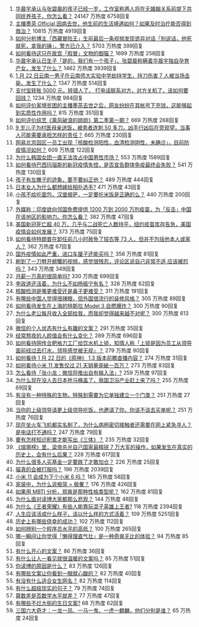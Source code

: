 1. [华晨宇承认与张碧晨的孩子已经一岁，工作室称两人将在无婚姻关系前提下共同抚养孩子，你怎么看？](https://www.zhihu.com/question/440533019) 24147 万热度 6758回复
1. [主播墨茶 Official 因病去世，他生前的生活境遇如何？如果及时治疗能否得到救治？](https://www.zhihu.com/question/440488455) 10815 万热度 4919回复
1. [如何分析博主「西藏冒险王」生前最后一条视频发现诡异对话「别说话，他死就死，拿我的锤」，警方已介入？](https://www.zhihu.com/question/440226087) 5703 万热度 399回复
1. [如何看待这只在故宫「假冒」文物的御猫？](https://www.zhihu.com/question/440467237) 1699 万热度 258回复
1. [华晨宇承认已生子「是的，我们有一个孩子」，张碧晨称瞒着华晨宇独自孕育产女，发生了什么？](https://www.zhihu.com/question/440653074) 1462 万热度 3939回复
1. [1 月 22 日云南一男子在云南师大实验中学劫持学生，持刀伤害 7 人被当场击毙，发生了什么？](https://www.zhihu.com/question/440668867) 1347 万热度 514回复
1. [支付宝转账 5000 元，转错人了， 打电话联系对方，对方关机了，该如何要回钱？](https://www.zhihu.com/question/351571558) 1234 万热度 984回复
1. [如何评价家境贫困的主播墨茶去世之后，网友纷纷在其帐号下充钱，这能够起到实质性作用吗？](https://www.zhihu.com/question/440580116) 815 万热度 351回复
1. [如何评价综艺《乘风破浪的姐姐》第二季第一期？](https://www.zhihu.com/question/440495686) 669 万热度 268回复
1. [9 岁儿子为村医母亲送饭，被患者连刺 50 多刀，凶手行凶后在旁观望，当事人可能需要承担怎样的责任？](https://www.zhihu.com/question/440474614) 665 万热度 230回复
1. [网易北京园区一员工出现「核酸检测阳性，血清检测阴性，未确诊」，目前防疫情况如何？](https://www.zhihu.com/question/440612191) 609 万热度 122回复
1. [为什么韩国女团一直无法攻占中国男性市场？](https://www.zhihu.com/question/40421595) 553 万热度 1589回复
1. [如何看待巴西玛瑙斯的新冠疫情失控，是否宣告群体免疫最终会失败？](https://www.zhihu.com/question/440392936) 541 万热度 130回复
1. [孩子有左撇子的迹象，要不要纠正他？](https://www.zhihu.com/question/439923460) 489 万热度 444回复
1. [日本女人为什么都想嫁给相扑选手?](https://www.zhihu.com/question/352910962) 471 万热度 43回复
1. [小孩不给吃面包，汉堡披萨，一定要吃米饭是正确的么？](https://www.zhihu.com/question/440509928) 440 万热度 200回复
1. [外媒称：印度欲向邻国免费提供 1200 万到 2000 万剂疫苗，为「反击」中国在该地区的影响力。你怎么看？](https://www.zhihu.com/question/440644762) 382 万热度 47回复
1. [美国新冠死亡超 40 万，几乎与二战死亡人数持平，纽约疫苗库存告急，美国疫情会如何发展？](https://www.zhihu.com/question/440233827) 373 万热度 75回复
1. [如何看待特朗普在卸任前几小时赦免了班农等 73 人，但并不包括他本人或家人？](https://www.zhihu.com/question/440291155) 362 万热度 67回复
1. [国外疫情如此严重，进口车厘子还能买吗？](https://www.zhihu.com/question/434562414) 356 万热度 81回复
1. [刷到了一刀劈开螃蟹的视频，感觉很残忍，评论区说自己非常不适 应该被怼吗？](https://www.zhihu.com/question/440222130) 343 万热度 349回复
1. [月薪一万真的很简单吗?](https://www.zhihu.com/question/438452552) 330 万热度 699回复
1. [李政道还活着，为什么不如杨振宁有名？](https://www.zhihu.com/question/439675869) 328 万热度 62回复
1. [核酸检测是嘴更难受还是鼻子更难受？](https://www.zhihu.com/question/392297441) 311 万热度 191回复
1. [有哪些中国人觉得很辣眼，但外国很流行的装修风格？](https://www.zhihu.com/question/439492399) 305 万热度 89回复
1. [如何看待发生在上海的特斯拉 Model 3 自燃爆炸？](https://www.zhihu.com/question/440225183) 300 万热度 90回复
1. [为什么老公每月收入全部给我，而我却觉得越来越不对呢？](https://www.zhihu.com/question/434293862) 300 万热度 613回复
1. [微信的个人状态有什么有趣的文案？](https://www.zhihu.com/question/440514246) 291 万热度 35回复
1. [经常熬夜的人颜值会有什么变化？](https://www.zhihu.com/question/271403665) 289 万热度 696回复
1. [如何看待网传合肥格力工厂给饮水机上锁，知情人称「上锁是因为员工从领导面前经过去打水，领导感觉被无视」？](https://www.zhihu.com/question/440586959) 279 万热度 90回复
1. [如何看待 1 月 22 日的《原神》 1.3 版本前瞻直播内容？](https://www.zhihu.com/question/440681560) 274 万热度 31回复
1. [如何看待小米 11 发售仅过 21 天销量突破一百万？](https://www.zhihu.com/question/440580095) 273 万热度 83回复
1. [怎么看待「张小龙：微信将推出自有输入法」?](https://www.zhihu.com/question/440253344) 259 万热度 97回复
1. [为什么现在没人去日本抢马桶盖了，我国卫浴产业赶上来了吗？](https://www.zhihu.com/question/440274624) 255 万热度 69回复
1. [有没有一种特殊的生物，特殊到需要为它单独建立一个门类？](https://www.zhihu.com/question/440155266) 251 万热度 27回复
1. [当你的上级领导请更上级领导吃饭，也邀请了你，你该不该去买单呢？](https://www.zhihu.com/question/440020824) 251 万热度 76回复
1. [现在坐火车飞机都实名制了，为什么病例密切接触者还需要在网上紧急寻人？是电话打不通吗？](https://www.zhihu.com/question/440555441) 247 万热度 79回复
1. [要有怎样知识积累才能写出《三体》？](https://www.zhihu.com/question/440035614) 235 万热度 32回复
1. [《琅琊榜》里，梁帝杀光自己国家最精锐 7 万大军的操作，如果发生在真实的历史上，会有什么后果？](https://www.zhihu.com/question/424322892) 228 万热度 617回复
1. [为什么很多人买基金一定要跌了才敢加仓？](https://www.zhihu.com/question/440460820) 226 万热度 25回复
1. [猫真的会被打服吗？](https://www.zhihu.com/question/348013324) 196 万热度 2039回复
1. [小米 11 会成为下个小米 6 吗？](https://www.zhihu.com/question/436962626) 185 万热度 58回复
1. [家装中，为什么说极简 = 极奢？](https://www.zhihu.com/question/400503998) 176 万热度 426回复
1. [如果用 MBTI 分析，郑爽是那种性格类型呢？](https://www.zhihu.com/question/365618548) 162 万热度 81回复
1. [为什么面对读博大家都那么悲观？](https://www.zhihu.com/question/439204161) 144 万热度 48回复
1. [为什么《王者荣耀》有些人能靠玩混子英雄上王者?](https://www.zhihu.com/question/328458184) 118 万热度 2394回复
1. [人生应该活成什么样子，该以什么样的方式活着？](https://www.zhihu.com/question/290003248) 109 万热度 5251回复
1. [历史上有哪些侥幸的成功？](https://www.zhihu.com/question/58096641) 102 万热度 112回复
1. [如何辨别一个程序员水平的高低？](https://www.zhihu.com/question/35194924) 100 万热度 265回复
1. [哪一瞬间让你觉得「懒得理直气壮」是一种奇爽无比的体验？](https://www.zhihu.com/question/439968079) 94 万热度 85回复
1. [有什么开心的文案？](https://www.zhihu.com/question/439817097) 86 万热度 36回复
1. [有什么让人一看见就很温暖的文案吗？](https://www.zhihu.com/question/435685195) 85 万热度 51回复
1. [你读博的原因是什么？](https://www.zhihu.com/question/437012020) 83 万热度 126回复
1. [有哪些文案让你看到一眼就心酸的？](https://www.zhihu.com/question/437834213) 82 万热度 40回复
1. [有没有什么适合女生网名？](https://www.zhihu.com/question/382831436) 82 万热度 114回复
1. [有什么超级现实的句子？](https://www.zhihu.com/question/407710085) 79 万热度 74回复
1. [算数差是否数学水平就差？](https://www.zhihu.com/question/439926330) 77 万热度 47回复
1. [有哪些不烂大街的生日文案?](https://www.zhihu.com/question/437494261) 68 万热度 62回复
1. [三国六大奇才：一龙一凤、一马一鬼、一虎一麒麟，他们分别是谁？](https://www.zhihu.com/question/440017706) 65 万热度 24回复